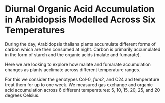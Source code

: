 # Diurnal Organic Acid Accumulation in Arabidopsis Modelled Across Six Temperatures 

During the day, Arabidopsis thaliana plants accumulate different forms of carbon which are then consumed at night.
Carbon is primarily accumulated in the form of starch and the organic acids (malate and fumarate). 

Here we are looking to explore how malate and fumarate accumulation changes as plants acclimate across different temperature ranges. 

For this we consider the genotypes Col-0, *fum2*, and C24 and temperature treat them for up to one week. 
We measured gas exchange and organic acid accumulation across 6 different temperatures: 5, 10, 15, 20, 25, and 20 degrees Celsius. 

